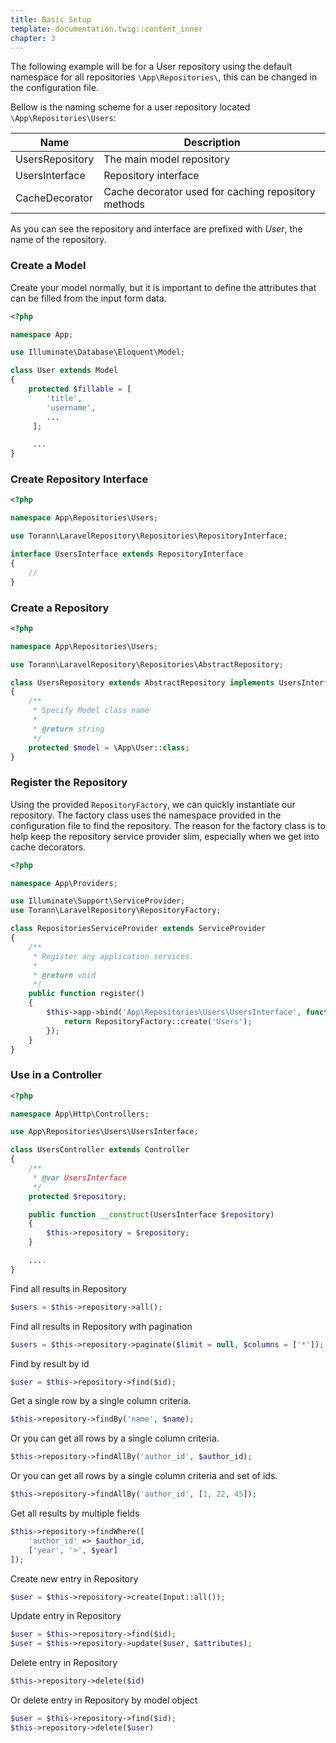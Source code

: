 ```yaml
---
title: Basic Setup
template: documentation.twig::content_inner
chapter: 3
---
```

The following example will be for a User repository using the default namespace for all repositories `\App\Repositories\`, this can be changed in the configuration file. 

Bellow is the naming scheme for a user repository located `\App\Repositories\Users`:

| Name            | Description                              |
| --------------- | ---------------------------------------- |
| UsersRepository | The main model repository                |
| UsersInterface  | Repository interface                     |
| CacheDecorator  | Cache decorator used for caching repository methods |

As you can see the repository and interface are prefixed with _User_, the name of the repository.

### Create a Model

Create your model normally, but it is important to define the attributes that can be filled from the input form data.

``` php
<?php

namespace App;

use Illuminate\Database\Eloquent\Model;

class User extends Model
{
    protected $fillable = [
        'title',
        'username',
        ...
     ];

     ...
}
```

### Create Repository Interface

``` php
<?php

namespace App\Repositories\Users;

use Torann\LaravelRepository\Repositories\RepositoryInterface;

interface UsersInterface extends RepositoryInterface
{
    //
}
```

### Create a Repository

``` php
<?php

namespace App\Repositories\Users;

use Torann\LaravelRepository\Repositories\AbstractRepository;

class UsersRepository extends AbstractRepository implements UsersInterface
{
    /**
     * Specify Model class name
     *
     * @return string
     */
    protected $model = \App\User::class;
}
```

### Register the Repository

Using the provided `RepositoryFactory`, we can quickly instantiate our repository. The factory class uses the namespace provided in the configuration file to find the repository. The reason for the factory class is to help keep the repository service provider slim, especially when we get into cache decorators.

``` php
<?php

namespace App\Providers;

use Illuminate\Support\ServiceProvider;
use Torann\LaravelRepository\RepositoryFactory;

class RepositoriesServiceProvider extends ServiceProvider
{
    /**
     * Register any application services.
     *
     * @return void
     */
    public function register()
    {
        $this->app->bind('App\Repositories\Users\UsersInterface', function ($app) {
            return RepositoryFactory::create('Users');
        });
    }
}
```

### Use in a Controller

``` php
<?php

namespace App\Http\Controllers;

use App\Repositories\Users\UsersInterface;

class UsersController extends Controller
{
    /**
     * @var UsersInterface
     */
    protected $repository;

    public function __construct(UsersInterface $repository)
    {
        $this->repository = $repository;
    }

    ....
}
```

Find all results in Repository

``` php
$users = $this->repository->all();
```

Find all results in Repository with pagination

``` php
$users = $this->repository->paginate($limit = null, $columns = ['*']);
```

Find by result by id

``` php
$user = $this->repository->find($id);
```

Get a single row by a single column criteria.

``` php
$this->repository->findBy('name', $name);
```

Or you can get all rows by a single column criteria.

``` php
$this->repository->findAllBy('author_id', $author_id);
```

Or you can get all rows by a single column criteria and set of ids.

``` php
$this->repository->findAllBy('author_id', [1, 22, 45]);
```

Get all results by multiple fields

``` php
$this->repository->findWhere([
    'author_id' => $author_id,
    ['year', '>', $year]
]);
```

Create new entry in Repository

``` php
$user = $this->repository->create(Input::all());
```

Update entry in Repository

``` php
$user = $this->repository->find($id);
$user = $this->repository->update($user, $attributes);
```

Delete entry in Repository

``` php
$this->repository->delete($id)
```

Or delete entry in Repository by model object

``` php
$user = $this->repository->find($id);
$this->repository->delete($user)
```
